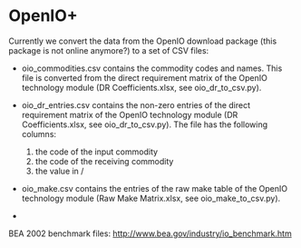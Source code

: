 OpenIO+
=======

Currently we convert the data from the OpenIO download package (this package is not online anymore?) to a set of CSV files:

* oio\_commodities.csv contains the commodity codes and names. This file is converted from the direct requirement matrix of the OpenIO technology module (DR Coefficients.xlsx, see oio\_dr\_to\_csv.py).  

* oio\_dr\_entries.csv contains the non-zero entries of the direct requirement matrix of the OpenIO technology module (DR Coefficients.xlsx, see oio\_dr\_to\_csv.py). The file has the following columns:

	1. the code of the input commodity
	2. the code of the receiving commodity
	3. the value in $/$  

* oio\_make.csv contains the entries of the raw make table of the OpenIO technology module (Raw Make Matrix.xlsx, see oio\_make\_to\_csv.py).

* 
 

BEA 2002 benchmark files:
http://www.bea.gov/industry/io_benchmark.htm